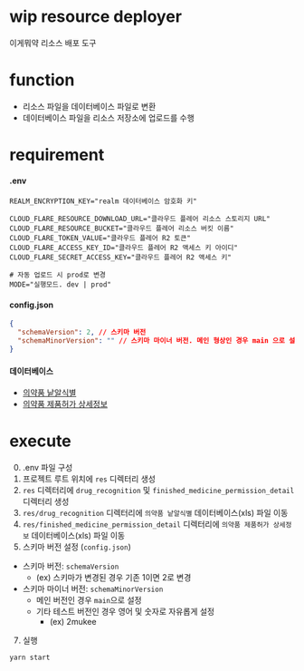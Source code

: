 # wip resource deployer

이게뭐약 리소스 배포 도구

# function

- 리소스 파일을 데이터베이스 파일로 변환
- 데이터베이스 파일을 리소스 저장소에 업로드를 수행

# requirement

#### .env

```
REALM_ENCRYPTION_KEY="realm 데이터베이스 암호화 키"

CLOUD_FLARE_RESOURCE_DOWNLOAD_URL="클라우드 플레어 리소스 스토리지 URL"
CLOUD_FLARE_RESOURCE_BUCKET="클라우드 플레어 리소스 버킷 이름"
CLOUD_FLARE_TOKEN_VALUE="클라우드 플레어 R2 토큰"
CLOUD_FLARE_ACCESS_KEY_ID="클라우드 플레어 R2 액세스 키 아이디"
CLOUD_FLARE_SECRET_ACCESS_KEY="클라우드 플레어 R2 액세스 키"

# 자동 업로드 시 prod로 변경
MODE="실행모드. dev | prod"
```

#### config.json

```json
{
  "schemaVersion": 2, // 스키마 버전
  "schemaMinorVersion": "" // 스키마 마이너 버전. 메인 형상인 경우 main 으로 설정
}
```

#### 데이터베이스

- [의약품 낱알식별](https://nedrug.mfds.go.kr/pbp/CCBGA01/getItem?totalPages=8&limit=10&page=2&&openDataInfoSeq=11)
- [의약품 제품허가 상세정보](https://nedrug.mfds.go.kr/pbp/CCBGA01/getItem?totalPages=8&limit=10&page=2&&openDataInfoSeq=12)

# execute

0. .env 파일 구성
1. 프로젝트 루트 위치에 `res` 디렉터리 생성
2. `res` 디렉터리에 `drug_recognition` 및 `finished_medicine_permission_detail` 디렉터리 생성
3. `res/drug_recognition` 디렉터리에 `의약품 낱알식별` 데이터베이스(xls) 파일 이동
4. `res/finished_medicine_permission_detail` 디렉터리에 `의약품 제품허가 상세정보` 데이터베이스(xls) 파일 이동
5. 스키마 버전 설정 (`config.json`)

- 스키마 버전: `schemaVersion`
  - (ex) 스키마가 변경된 경우 기존 1이면 2로 변경
- 스키마 마이너 버전: `schemaMinorVersion`
  - 메인 버전인 경우 `main`으로 설정
  - 기타 테스트 버전인 경우 영어 및 숫자로 자유롭게 설정
    - (ex) 2mukee

7. 실행

```bash
yarn start
```
